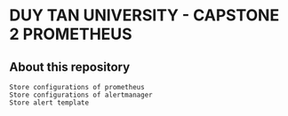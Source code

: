 # DUY TAN UNIVERSITY - CAPSTONE 2 PROMETHEUS
## About this repository
    Store configurations of prometheus
    Store configurations of alertmanager
    Store alert template